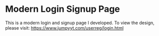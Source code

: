 # Modern Login Signup Page
 This is a modern login and signup page I developed.
 To view the design, please visit:
 https://www.jumpyyt.com/userreg/login.html
